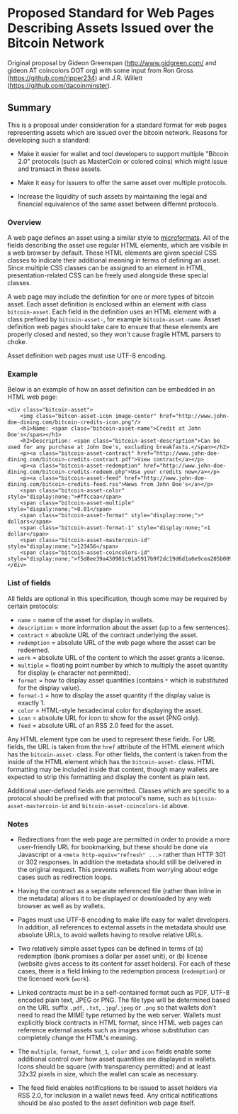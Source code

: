 # Proposed Standard for Web Pages Describing Assets Issued over the Bitcoin Network

Original proposal by Gideon Greenspan (http://www.gidgreen.com/ and gideon AT coincolors DOT org) with some input from Ron Gross (https://github.com/ripper234) and J.R. Willett (https://github.com/dacoinminster).

## Summary

This is a proposal under consideration for a standard format for web pages representing assets which are issued over the bitcoin network. Reasons for developing such a standard:

* Make it easier for wallet and tool developers to support multiple "Bitcoin 2.0" protocols (such as MasterCoin or colored coins) which might issue and transact in these assets.

* Make it easy for issuers to offer the same asset over multiple protocols.

* Increase the liquidity of such assets by maintaining the legal and financial equivalence of the same asset between different protocols.

### Overview

A web page defines an asset using a similar style to [microformats](http://microformats.org). All of the fields describing the asset use regular HTML elements, which are visibile in a web browser by default. These HTML elements are given special CSS classes to indicate their additional meaning in terms of defining an asset. Since multiple CSS classes can be assigned to an element in HTML, presentation-related CSS can be freely used alongside these special classes.

A web page may include the definition for one or more types of bitcoin asset. Each asset definition is enclosed within an element with class `bitcoin-asset`. Each field in the definition uses an HTML element with a class prefixed by `bitcoin-asset-`, for example `bitcoin-asset-name`. Asset definition web pages should take care to ensure that these elements are properly closed and nested, so they won't cause fragile HTML parsers to choke.

Asset definition web pages must use UTF-8 encoding.

### Example

Below is an example of how an asset definition can be embedded in an HTML web page:

```
<div class="bitcoin-asset">
	<img class="bitcon-asset-icon image-center" href="http://www.john-doe-dining.com/bitcoin-credits-icon.png"/>
	<h1>Name: <span class="bitcoin-asset-name">Credit at John Doe's</span></h1>
	<h2>Description: <span class="bitcoin-asset-description">Can be used for any purchase at John Doe's, excluding breakfasts.</span></h2>
	<p><a class="bitcoin-asset-contract" href="http://www.john-doe-dining.com/bitcoin-credits-contract.pdf">View contract</a></p>
	<p><a class="bitcoin-asset-redemption" href="http://www.john-doe-dining.com/bitcoin-credits-redeem.php">Use your credits now</a></p>
	<p><a class="bitcoin-asset-feed" href="http://www.john-doe-dining.com/bitcoin-credits-feed.rss">News from John Doe's</a></p>
	<span class="bitcoin-asset-color" style="display:none;">#ffccaa</span>
	<span class="bitcoin-asset-multiple" style="dispaly:none;">0.01</span>
	<span class="bitcoin-asset-format" style="display:none;">* dollars</span>
	<span class="bitcoin-asset-format-1" style="display:none;">1 dollar</span>
	<span class="bitcoin-asset-mastercoin-id" style="display:none;">123456</span>
	<span class="bitcoin-asset-coincolors-id" style="display:none;">f5d8ee39a430901c91a5917b9f2dc19d6d1a0e9cea205b009ca73dd04470b9a6</span>
</div>
```

### List of fields

All fields are optional in this specification, though some may be required by certain protocols:

* `name` = name of the asset for display in wallets.
* `description` = more information about the asset (up to a few sentences).
* `contract` = absolute URL of the contract underlying the asset.
* `redemption` = absolute URL of the web page where the asset can be redeemed.
* `work` = absolute URL of the content to which the asset grants a license.
* `multiple` = floating point number by which to multiply the asset quantity for display (`e` character not permitted).
* `format` = how to display asset quantities (contains `*` which is substituted for the display value).
* `format-1` = how to display the asset quantity if the display value is exactly 1.
* `color` = HTML-style hexadecimal color for displaying the asset.
* `icon` = absolute URL for icon to show for the asset (PNG only).
* `feed` = absolute URL of an RSS 2.0 feed for the asset.

Any HTML element type can be used to represent these fields. For URL fields, the URL is taken from the `href` attribute of the HTML element which has the `bitcoin-asset-` class. For other fields, the content is taken from the inside of the HTML element which has the `bitcoin-asset-` class. HTML formatting may be included inside that content, though many wallets are expected to strip this formatting and display the content as plain text.

Additional user-defined fields are permitted. Classes which are specific to a protocol should be prefixed with that protocol's name, such as `bitcoin-asset-mastercoin-id` and `bitcoin-asset-coincolors-id` above.

### Notes

* Redirections from the web page are permitted in order to provide a more user-friendly URL for bookmarking, but these should be done via Javascript or a `<meta http-equiv="refresh" ...>` rather than HTTP 301 or 302 responses. In addition the metadata should still be delivered in the original request. This prevents wallets from worrying about edge cases such as redirection loops.

* Having the contract as a separate referenced file (rather than inline in the metadata) allows it to be displayed or downloaded by any web browser as well as by wallets.

* Pages must use UTF-8 encoding to make life easy for wallet developers. In addition, all references to external assets in the metadata should use absolute URLs, to avoid wallets having to resolve relative URLs.

* Two relatively simple asset types can be defined in terms of (a) redemption (bank promises a dollar per asset unit), or (b) license (website gives access to its content for asset holders). For each of these cases, there is a field linking to the redemption process (`redemption`) or the licensed work (`work`).

* Linked contracts must be in a self-contained format such as PDF, UTF-8 encoded plain text, JPEG or PNG. The file type will be determined based on the URL suffix `.pdf`, `.txt`, `.jpg`/`.jpeg` or `.png` so that wallets don't need to read the MIME type returned by the web server. Wallets must explicitly block contracts in HTML format, since HTML web pages can reference external assets such as images whose substitution can completely change the HTML's meaning.

* The `multiple`, `format`, `format_1`, `color` and `icon` fields enable some additional control over how asset quantities are displayed in wallets. Icons should be square (with transparency permitted) and at least 32x32 pixels in size, which the wallet can scale as necessary.

* The feed field enables notifications to be issued to asset holders via RSS 2.0, for inclusion in a wallet news feed. Any critical notifications should be also posted to the asset definition web page itself.